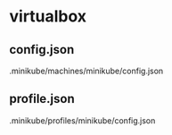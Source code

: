 # virtualbox

## config.json 

.minikube/machines/minikube/config.json

## profile.json

.minikube/profiles/minikube/config.json
